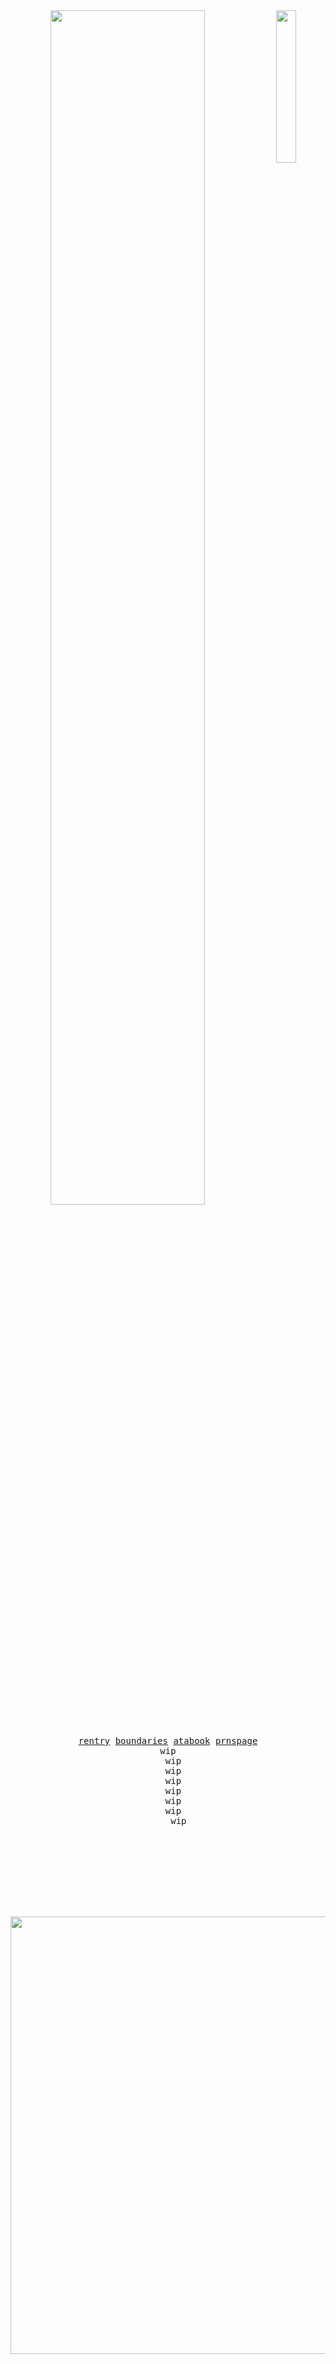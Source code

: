 

<div align="center">
<img src="https://files.catbox.moe/d61pqx.jpg" width="25%" align="right" />
<img src="https://readme-typing-svg.demolab.com?font=Inconsolata&weight=500&size=50&duration=4000&pause=300&color=A7A459&center=true&vCenter=true&multiline=true&repeat=false&random=false&width=1300&height=140&lines=you+and+me,+we+are+not+the+same;i+am+a+sinner,+you+are+a+saint+%E2%9C%A9" width="70%" />
<br><br>
<pre>
<a href="https://rentry.co/snackcorre">rentry</a> <a href="https://rentry.co/myboundriessjsj/">boundaries</a> <a href="https://gasa4.atabook.org">atabook</a> <a href="https://en.pronouns.page/@gasa4">prnspage</a>
wip
  wip
  wip
  wip
  wip
  wip
  wip
    wip

 </pre>
<br><br>
  <br><br><br>   


<p align="center">
  <img src="https://github.com/user-attachments/assets/4588694b-87ea-4b1a-8a8e-1463563e9940" width="700">
</p>











</div>
